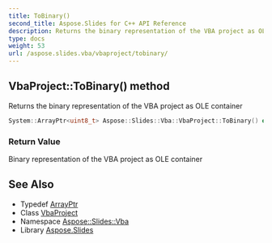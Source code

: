 ```yaml
---
title: ToBinary()
second_title: Aspose.Slides for C++ API Reference
description: Returns the binary representation of the VBA project as OLE container
type: docs
weight: 53
url: /aspose.slides.vba/vbaproject/tobinary/
---
```

## VbaProject::ToBinary() method


Returns the binary representation of the VBA project as OLE container

```cpp
System::ArrayPtr<uint8_t> Aspose::Slides::Vba::VbaProject::ToBinary() override
```


### Return Value

Binary representation of the VBA project as OLE container

## See Also

* Typedef [ArrayPtr](../../../system/arrayptr/)
* Class [VbaProject](../)
* Namespace [Aspose::Slides::Vba](../../)
* Library [Aspose.Slides](../../../)